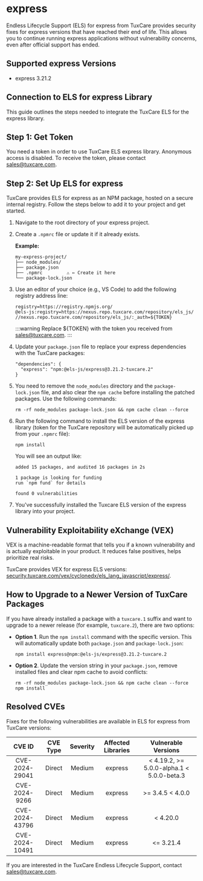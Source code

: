 # express

Endless Lifecycle Support (ELS) for express from TuxCare provides security fixes for express versions that have reached their end of life. This allows you to continue running express applications without vulnerability concerns, even after official support has ended.

## Supported express Versions

* express 3.21.2

## Connection to ELS for express Library

This guide outlines the steps needed to integrate the TuxCare ELS for the express library.

## Step 1: Get Token

You need a token in order to use TuxCare ELS express library. Anonymous access is disabled. To receive the token, please contact [sales@tuxcare.com](mailto:sales@tuxcare.com).

## Step 2: Set Up ELS for express

TuxCare provides ELS for express as an NPM package, hosted on a secure internal registry. Follow the steps below to add it to your project and get started.

1. Navigate to the root directory of your express project.
2. Create a `.npmrc` file or update it if it already exists.

   **Example:**

   ```text
   my-express-project/
   ├── node_modules/
   ├── package.json
   ├── .npmrc         ⚠️ ← Create it here
   └── package-lock.json
   ```

3. Use an editor of your choice (e.g., VS Code) to add the following registry address line:

   <CodeWithCopy>

   ```text
   registry=https://registry.npmjs.org/
   @els-js:registry=https://nexus.repo.tuxcare.com/repository/els_js/
   //nexus.repo.tuxcare.com/repository/els_js/:_auth=${TOKEN}
   ```

   </CodeWithCopy>

   :::warning
   Replace ${TOKEN} with the token you received from [sales@tuxcare.com](mailto:sales@tuxcare.com).
   :::

4. Update your `package.json` file to replace your express dependencies with the TuxCare packages:

   <CodeWithCopy>

   ```text
   "dependencies": {
     "express": "npm:@els-js/express@3.21.2-tuxcare.2"
   }
   ```

   </CodeWithCopy>

5. You need to remove the `node_modules` directory and the `package-lock.json` file, and also clear the `npm cache` before installing the patched packages. Use the following commands:
   
   <CodeWithCopy>

   ```text
   rm -rf node_modules package-lock.json && npm cache clean --force
   ```

   </CodeWithCopy>

6. Run the following command to install the ELS version of the express library (token for the TuxCare repository will be automatically picked up from your `.npmrc` file):

   <CodeWithCopy>

   ```text
   npm install
   ```

   </CodeWithCopy>

   You will see an output like:

   ```text
   added 15 packages, and audited 16 packages in 2s

   1 package is looking for funding
   run `npm fund` for details

   found 0 vulnerabilities
   ```

7. You've successfully installed the Tuxcare ELS version of the express library into your project.

## Vulnerability Exploitability eXchange (VEX) 

VEX is a machine-readable format that tells you if a known vulnerability and is actually exploitable in your product. It reduces false positives, helps prioritize real risks.

TuxCare provides VEX for express ELS versions: [security.tuxcare.com/vex/cyclonedx/els_lang_javascript/express/](https://security.tuxcare.com/vex/cyclonedx/els_lang_javascript/express/).

## How to Upgrade to a Newer Version of TuxCare Packages

If you have already installed a package with a `tuxcare.1` suffix and want to upgrade to a newer release (for example, `tuxcare.2`), there are two options:

* **Option 1**. Run the `npm install` command with the specific version. This will automatically update both `package.json` and `package-lock.json`:

  <CodeWithCopy>

  ```text
  npm install express@npm:@els-js/express@3.21.2-tuxcare.2
  ```

  </CodeWithCopy>

* **Option 2**. Update the version string in your `package.json`, remove installed files and clear npm cache to avoid conflicts:

  <CodeWithCopy>

  ```text
  rm -rf node_modules package-lock.json && npm cache clean --force
  npm install
  ```

  </CodeWithCopy>

## Resolved CVEs

Fixes for the following vulnerabilities are available in ELS for express from TuxCare versions:

| CVE ID         | CVE Type | Severity | Affected Libraries | Vulnerable Versions |
| :------------: | :------: |:--------:|:------------------:| :----------------: |
| CVE-2024-29041 | Direct   | Medium   | express           | < 4.19.2, >= 5.0.0-alpha.1 < 5.0.0-beta.3 |
| CVE-2024-9266  | Direct   | Medium   | express           | >= 3.4.5 < 4.0.0 |
| CVE-2024-43796 | Direct   | Medium   | express           | < 4.20.0 |
| CVE-2024-10491 | Direct   | Medium   | express           | <= 3.21.4 |

If you are interested in the TuxCare Endless Lifecycle Support, contact [sales@tuxcare.com](mailto:sales@tuxcare.com).
